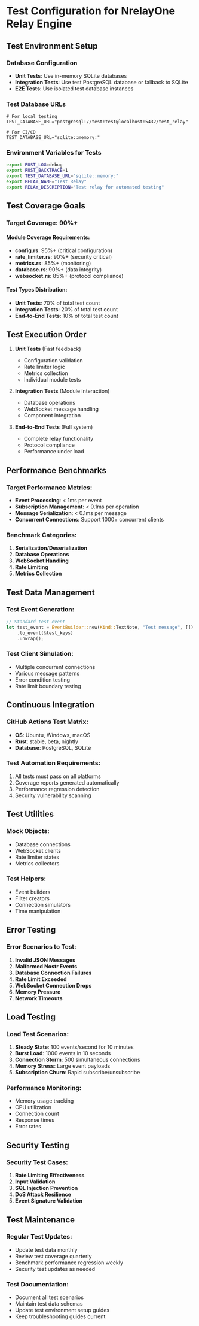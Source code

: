 # Test Configuration for NrelayOne Relay Engine

## Test Environment Setup

### Database Configuration
- **Unit Tests**: Use in-memory SQLite databases
- **Integration Tests**: Use test PostgreSQL database or fallback to SQLite
- **E2E Tests**: Use isolated test database instances

### Test Database URLs
```
# For local testing
TEST_DATABASE_URL="postgresql://test:test@localhost:5432/test_relay"

# For CI/CD
TEST_DATABASE_URL="sqlite::memory:"
```

### Environment Variables for Tests
```bash
export RUST_LOG=debug
export RUST_BACKTRACE=1
export TEST_DATABASE_URL="sqlite::memory:"
export RELAY_NAME="Test Relay"
export RELAY_DESCRIPTION="Test relay for automated testing"
```

## Test Coverage Goals

### Target Coverage: 90%+

#### Module Coverage Requirements:
- **config.rs**: 95%+ (critical configuration)
- **rate_limiter.rs**: 90%+ (security critical)
- **metrics.rs**: 85%+ (monitoring)
- **database.rs**: 90%+ (data integrity)
- **websocket.rs**: 85%+ (protocol compliance)

#### Test Types Distribution:
- **Unit Tests**: 70% of total test count
- **Integration Tests**: 20% of total test count
- **End-to-End Tests**: 10% of total test count

## Test Execution Order

1. **Unit Tests** (Fast feedback)
   - Configuration validation
   - Rate limiter logic
   - Metrics collection
   - Individual module tests

2. **Integration Tests** (Module interaction)
   - Database operations
   - WebSocket message handling
   - Component integration

3. **End-to-End Tests** (Full system)
   - Complete relay functionality
   - Protocol compliance
   - Performance under load

## Performance Benchmarks

### Target Performance Metrics:
- **Event Processing**: < 1ms per event
- **Subscription Management**: < 0.1ms per operation
- **Message Serialization**: < 0.1ms per message
- **Concurrent Connections**: Support 1000+ concurrent clients

### Benchmark Categories:
1. **Serialization/Deserialization**
2. **Database Operations**
3. **WebSocket Handling**
4. **Rate Limiting**
5. **Metrics Collection**

## Test Data Management

### Test Event Generation:
```rust
// Standard test event
let test_event = EventBuilder::new(Kind::TextNote, "Test message", [])
    .to_event(&test_keys)
    .unwrap();
```

### Test Client Simulation:
- Multiple concurrent connections
- Various message patterns
- Error condition testing
- Rate limit boundary testing

## Continuous Integration

### GitHub Actions Test Matrix:
- **OS**: Ubuntu, Windows, macOS
- **Rust**: stable, beta, nightly
- **Database**: PostgreSQL, SQLite

### Test Automation Requirements:
1. All tests must pass on all platforms
2. Coverage reports generated automatically
3. Performance regression detection
4. Security vulnerability scanning

## Test Utilities

### Mock Objects:
- Database connections
- WebSocket clients
- Rate limiter states
- Metrics collectors

### Test Helpers:
- Event builders
- Filter creators
- Connection simulators
- Time manipulation

## Error Testing

### Error Scenarios to Test:
1. **Invalid JSON Messages**
2. **Malformed Nostr Events**
3. **Database Connection Failures**
4. **Rate Limit Exceeded**
5. **WebSocket Connection Drops**
6. **Memory Pressure**
7. **Network Timeouts**

## Load Testing

### Load Test Scenarios:
1. **Steady State**: 100 events/second for 10 minutes
2. **Burst Load**: 1000 events in 10 seconds
3. **Connection Storm**: 500 simultaneous connections
4. **Memory Stress**: Large event payloads
5. **Subscription Churn**: Rapid subscribe/unsubscribe

### Performance Monitoring:
- Memory usage tracking
- CPU utilization
- Connection count
- Response times
- Error rates

## Security Testing

### Security Test Cases:
1. **Rate Limiting Effectiveness**
2. **Input Validation**
3. **SQL Injection Prevention**
4. **DoS Attack Resilience**
5. **Event Signature Validation**

## Test Maintenance

### Regular Test Updates:
- Update test data monthly
- Review test coverage quarterly
- Benchmark performance regression weekly
- Security test updates as needed

### Test Documentation:
- Document all test scenarios
- Maintain test data schemas
- Update test environment setup guides
- Keep troubleshooting guides current

